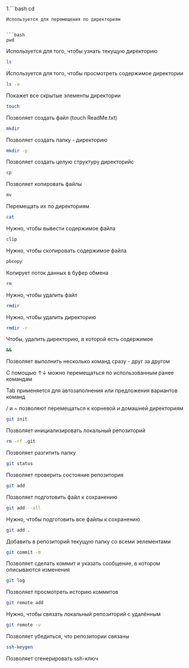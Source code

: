 1.```bash
cd
```
Используется для перемещения по директориям


```bash
pwd
``` 
Используется для того, чтобы узнать текущую директорию


```bash
ls
``` 
Используется для того, чтобы просмотреть содержимое директории


```bash
ls -a
```
Покажет все скрытые элементы директории


```bash
touch
```
Позволяет создать файл (touch ReadMe.txt)


```bash
mkdir
```
Позволяет создать папку - директорию


```bash
mkdir -p
```
Позволяет создать целую структуру директорийc


```bash
cp
```
Позволяет копировать файлы


```bash
mv
```
Перемещать их по директориям


```bash
cat
```
Нужно, чтобы вывести содержимое файла


```bash
clip
```
Нужно, чтобы скопировать содержимое файла


```bash
pbcopy
```
Копирует поток данных в буфер обмена


```bash
rm
```
Нужно, чтобы удалить файл


```bash
rmdir
```
Нужно, чтобы удалить директорию


```bash
rmdir -r
```
Чтобы, удалить директорию, в которой есть содержимое


```bash
&&
```
Позволяет выполнить несколько команд сразу - друг за другом


С помощью ↑↓ можно перемещаться по использованным ранее командам


Tab применяется для автозаполнения или предложения вариантов команд


/ и ~ позволяют перемещаться к корневой и домашней директориям 


```bash
git init
```
Позволяет инициализировать локальный репозиторий


```bash
rm -rf .git
```
Позволяет разгитить папку


```bash
git status
```
Позволяет проверить состояние репозитория


```bash
git add
```
Позволяет подготовить файл к сохранению


```bash
git add --all
```
Нужно, чтобы подготовить все файлы к сохранению


```bash
git add .
```
Добавить в репозиторий текущую папку со всеми эелементами


```bash
git commit -m
```
Позволяет сделать коммит и указать сообщение, в котором описываются изменения


```bash
git log
```
Позволяет просмотреть историю коммитов


```bash
git remote add
```
Нужно, чтобы связать локальный репозиторий с удалённым


```bash
git remote -v
```
Позволяет убедиться, что репозитории связаны


```bash
ssh-keygen
```
Позволяет сгенерировать ssh-ключ




